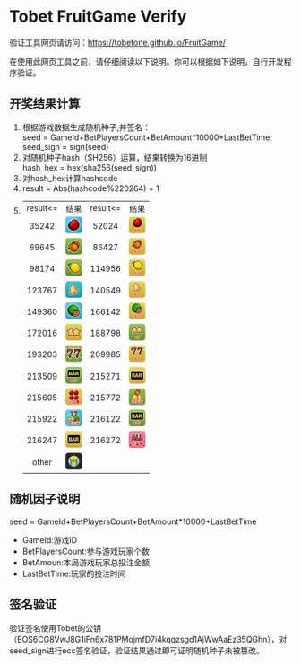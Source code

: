 # Tobet FruitGame Verify

验证工具网页请访问：https://tobetone.github.io/FruitGame/

在使用此网页工具之前，请仔细阅读以下说明。你可以根据如下说明，自行开发程序验证。
## 开奖结果计算
  1. 根据游戏数据生成随机种子,并签名：  
    seed = GameId+BetPlayersCount+BetAmount*10000+LastBetTime;  
    seed_sign = sign(seed)  
  2. 对随机种子hash（SH256）运算，结果转换为16进制  
    hash_hex = hex(sha256(seed_sign))   
  3. 对hash_hex计算hashcode
  4. result = Abs(hashcode%220264) + 1
  5. <table style="text-align:center" width="100%">
                        <tr>
                            <td stype="width:25%">result<= </td>
                            <td stype="width:25%">结果</td>
                            <td stype="width:25%">result<= </td>
                            <td stype="width:25%">结果</td>
                        </tr>
                        <tr>
                            <td stype="width:25%">35242</td>
                            <td stype="width:25%"><img src="./image/apple.png" height="30px" width="30px"/></td>
                            <td stype="width:25%">52024</td>
                            <td stype="width:25%"><img src="./image/apple_s.png" height="30px" width="30px"/></td>
                        </tr>
                        <tr>
                            <td stype="width:25%">69645</td>
                            <td stype="width:25%"><img src="./image/orange.png" height="30px" width="30px"/></td>
                            <td stype="width:25%">86427</td>
                            <td stype="width:25%"><img src="./image/orange_s.png" height="30px" width="30px"/></td>
                        </tr>
                        <tr>
                            <td stype="width:25%">98174</td>
                            <td stype="width:25%"><img src="./image/pawpaw.png" height="30px" width="30px"/></td>
                            <td stype="width:25%">114956</td>
                            <td stype="width:25%"><img src="./image/pawpaw_s.png" height="30px" width="30px"/></td>
                        </tr>
                        <tr>
                            <td stype="width:25%">123767</td>
                            <td stype="width:25%"><img src="./image/bell.png" height="30px" width="30px"/></td>
                            <td stype="width:25%">140549</td>
                            <td stype="width:25%"><img src="./image/bell_s.png" height="30px" width="30px"/></td>
                        </tr>
                        <tr>
                            <td stype="width:25%">149360</td>
                            <td stype="width:25%"><img src="./image/watermelon.png" height="30px" width="30px"/></td>
                            <td stype="width:25%">166142</td>
                            <td stype="width:25%"><img src="./image/watermelon_s.png" height="30px" width="30px"/></td>
                        </tr>
                        <tr>
                            <td stype="width:25%">172016</td>
                            <td stype="width:25%"><img src="./image/star.png" height="30px" width="30px"/></td>
                            <td stype="width:25%">188798</td>
                            <td stype="width:25%"><img src="./image/star_s.png" height="30px" width="30px"/></td>
                        </tr>
                        <tr>
                            <td stype="width:25%">193203</td>
                            <td stype="width:25%"><img src="./image/77.png" height="30px" width="30px"/></td>
                            <td stype="width:25%">209985</td>
                            <td stype="width:25%"><img src="./image/77_s.png" height="30px" width="30px"/></td>
                        </tr>
                        <tr>
                            <td stype="width:25%">213509</td>
                            <td stype="width:25%"><img src="./image/bar_s.png" height="30px" width="30px"/></td>
                            <td stype="width:25%">215271</td>
                            <td stype="width:25%"><img src="./image/bar.png" height="30px" width="30px"/></td>
                        </tr>
                        <tr>
                            <td stype="width:25%">215605</td>
                            <td stype="width:25%"><img src="./image/sixi.png" height="30px" width="30px"/></td>
                            <td stype="width:25%">215772</td>
                            <td stype="width:25%"><img src="./image/smallternary.png" height="30px" width="30px"/></td>
                        </tr>
                        <tr>
                            <td stype="width:25%">215922</td>
                            <td stype="width:25%"><img src="./image/largeternary.png" height="30px" width="30px"/></td>
                            <td stype="width:25%">216122</td>
                            <td stype="width:25%"><img src="./image/bar_s.png" height="30px" width="30px"/></td>
                        </tr>
                        <tr>
                            <td stype="width:25%">216247</td>
                            <td stype="width:25%"><img src="./image/bar.png" height="30px" width="30px"/></td>
                            <td stype="width:25%">216272</td>
                            <td stype="width:25%"><img src="./image/all.png" height="30px" width="30px"/></td>
                        </tr>
                        <tr>
                            <td stype="width:25%">other</td>
                            <td stype="width:25%"><img src="./image/none.png" height="30px" width="30px"/></td>
                            <td stype="width:25%"></td>
                            <td stype="width:25%"></td>
                        </tr>
                    </table>

## 随机因子说明
   seed = GameId+BetPlayersCount+BetAmount*10000+LastBetTime
*  GameId:游戏ID
*  BetPlayersCount:参与游戏玩家个数
*  BetAmoun:本局游戏玩家总投注金额
*  LastBetTime:玩家的投注时间
## 签名验证
   验证签名使用Tobet的公钥（EOS6CG8VwJ8G1iFn6x781PMojmfD7i4kqqzsgd1AjWwAaEz35QGhn），对seed_sign进行ecc签名验证，验证结果通过即可证明随机种子未被篡改。
